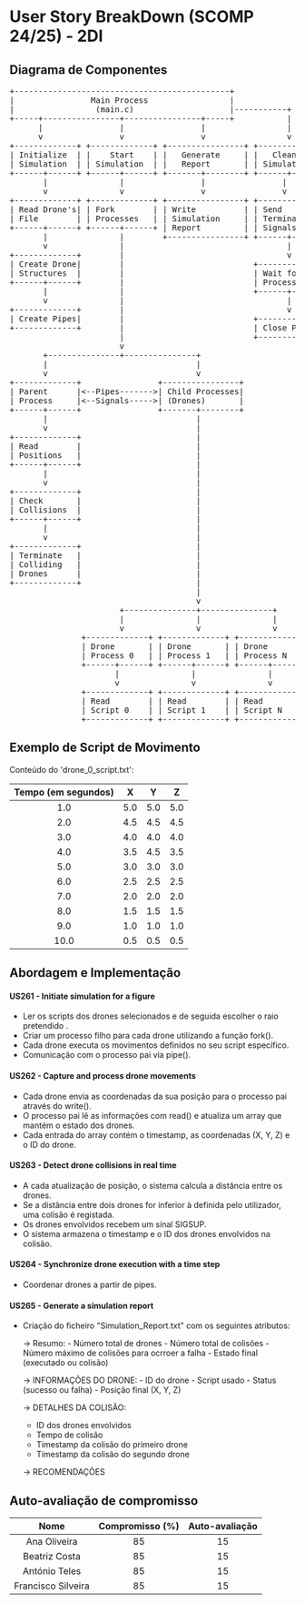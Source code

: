 # User Story BreakDown (SCOMP 24/25) - 2DI

## Diagrama de Componentes

<pre lang="markdown">
+---------------------------------------------+
|                Main Process                 |
|                 (main.c)                    |-----------+
+-----+----------------+----------------+-----+           |
      |                |                |                 |
      v                v                v                 v
+-------------+ +-------------+ +----------------+ +-------------+
| Initialize  | |    Start    | |   Generate     | |   Cleanup   |
| Simulation  | | Simulation  | |   Report       | | Simulation  |
+------+------+ +------+------+ +-------+--------+ +------+------+
       |               |                |                |
       v               v                v                v
+-------------+ +-------------+ +----------------+ +-------------+
| Read Drone's| | Fork        | | Write          | | Send        |
| File        | | Processes   | | Simulation     | | Termination |
+------+------+ +------+------+ | Report         | | Signals     |
       |               |        +----------------+ +------+------+
       v               |                                  |
+-------------+        |                                  v
| Create Drone|        |                           +-------------+
| Structures  |        |                           | Wait for    |
+------+------+        |                           | Processes   |
       |               |                           +------+------+
       v               |                                  |
+-------------+        |                                  v
| Create Pipes|        |                           +-------------+
+-------------+        |                           | Close Pipes |
                       |                           +-------------+
                       v
       +---------------+---------------+
       |                               |
       v                               v
+-------------+                +----------------+
| Parent      |<--Pipes------->| Child Processes|
| Process     |<--Signals----->| (Drones)       |
+------+------+                +-------+--------+
       |                               |
       v                               |
+-------------+                        |
| Read        |                        |
| Positions   |                        |
+------+------+                        |
       |                               |
       v                               |
+-------------+                        |
| Check       |                        |
| Collisions  |                        |
+------+------+                        |
       |                               |
       v                               |
+-------------+                        |
| Terminate   |                        |
| Colliding   |                        |
| Drones      |                        |
+-------------+                        |
                                       |
                                       v
                       +---------------+---------------+
                       |               |               |
                       v               v               v
               +-------------+ +-------------+ +-------------+
               | Drone       | | Drone       | | Drone       |
               | Process 0   | | Process 1   | | Process N   |
               +------+------+ +------+------+ +------+------+
                      |               |               |
                      v               v               v
               +-------------+ +-------------+ +-------------+
               | Read        | | Read        | | Read        |
               | Script 0    | | Script 1    | | Script N    |
               +-------------+ +-------------+ +-------------+
</pre>

## Exemplo de Script de Movimento

Conteúdo do 'drone_0_script.txt':

| Tempo (em segundos) |  X  |  Y  |  Z  |
|:-------------------:|:---:|:---:|:---:|
|         1.0         | 5.0 | 5.0 | 5.0 |
|         2.0         | 4.5 | 4.5 | 4.5 |
|         3.0         | 4.0 | 4.0 | 4.0 | 
|         4.0         | 3.5 | 4.5 | 3.5 |
|         5.0         | 3.0 | 3.0 | 3.0 |
|         6.0         | 2.5 | 2.5 | 2.5 |
|         7.0         | 2.0 | 2.0 | 2.0 |
|         8.0         | 1.5 | 1.5 | 1.5 |
|         9.0         | 1.0 | 1.0 | 1.0 |
|        10.0         | 0.5 | 0.5 | 0.5 |


## Abordagem e Implementação

#### US261 - Initiate simulation for a figure

- Ler os scripts dos drones selecionados e de seguida escolher o raio pretendido .
- Criar um processo filho para cada drone utilizando a função fork().
- Cada drone executa os movimentos definidos no seu script específico.
- Comunicação com o processo pai via pipe().

#### US262 - Capture and process drone movements

- Cada drone envia as coordenadas da sua posição para o processo pai através do write().
- O processo pai lê as informações com read() e atualiza um array que mantém o estado dos drones.
- Cada entrada do array contém o timestamp, as coordenadas (X, Y, Z) e o ID do drone.


#### US263 - Detect drone collisions in real time

- A cada atualização de posição, o sistema calcula a distância entre os drones.
- Se a distância entre dois drones for inferior à definida pelo utilizador, uma colisão é registada.
- Os drones envolvidos recebem um sinal SIGSUP.
- O sistema armazena o timestamp e o ID dos drones envolvidos na colisão.


#### US264 - Synchronize drone execution with a time step

- Coordenar drones a partir de pipes.



#### US265 - Generate a simulation report

- Criação do ficheiro "Simulation_Report.txt" com os seguintes atributos:

  -> Resumo: 
      - Número total de drones
      - Número total de colisões 
      - Número máximo de colisões para ocrroer a falha 
      - Estado final (executado ou colisão)

  -> INFORMAÇÕES DO DRONE: 
      - ID do drone
      - Script usado
      - Status (sucesso ou falha)
      - Posição final (X, Y, Z)

  -> DETALHES DA COLISÃO:
    - ID dos drones envolvidos
    - Tempo de colisão
    - Timestamp da colisão do primeiro drone
    - Timestamp da colisão do segundo drone

  -> RECOMENDAÇÕES


## Auto-avaliação de compromisso

|        Nome        | Compromisso (%) | Auto-avaliação | 
|:------------------:|:---------------:|:--------------:|
|    Ana Oliveira    |       85        |       15       | 
|   Beatriz Costa    |       85        |       15       | 
|   António Teles    |       85        |       15       |  
| Francisco Silveira |       85        |       15       |
